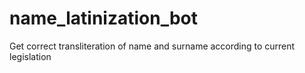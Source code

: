 # name_latinization_bot
Get correct transliteration of name and surname according to current legislation 
